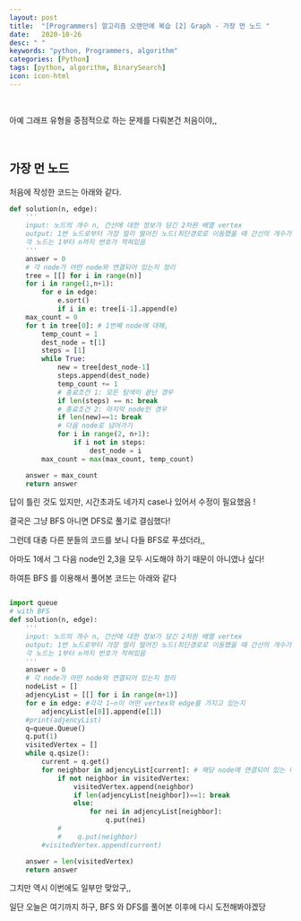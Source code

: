 ```yaml
---
layout: post
title:  "[Programmers] 알고리즘 오랜만에 복습 [2] Graph - 가장 먼 노드 "
date:   2020-10-26
desc: " "
keywords: "python, Programmers, algorithm"
categories: [Python]
tags: [python, algorithm, BinarySearch]
icon: icon-html
---
```

<br>

아예 그래프 유형을 중점적으로 하는 문제를 다뤄본건 처음이야,,

<br>


## 가장 먼 노드

처음에 작성한 코드는 아래와 같다.

```Python
def solution(n, edge):
    '''
    input: 노드의 개수 n, 간선에 대한 정보가 담긴 2차원 배열 vertex
    output: 1번 노드로부터 가장 멀리 떨어진 노드(최단경로로 이동했을 때 간선의 개수가 가장 많은 노드)가 몇 개인지
    각 노드는 1부터 n까지 번호가 적혀있음
    '''
    answer = 0
    # 각 node가 어떤 node와 연결되어 있는지 정리
    tree = [[] for i in range(n)]
    for i in range(1,n+1):
        for e in edge:
            e.sort()
            if i in e: tree[i-1].append(e)
    max_count = 0
    for t in tree[0]: # 1번째 node에 대해,
        temp_count = 1
        dest_node = t[1]
        steps = [1]
        while True:
            new = tree[dest_node-1]
            steps.append(dest_node)
            temp_count += 1
            # 종료조건 1: 모든 탐색이 끝난 경우
            if len(steps) == n: break
            # 종료조건 2: 마지막 node인 경우
            if len(new)==1: break
            # 다음 node로 넘어가기
            for i in range(2, n+1):
                if i not in steps:
                    dest_node = i
        max_count = max(max_count, temp_count)

    answer = max_count
    return answer
```


답이 틀린 것도 있지만, 시간초과도 네가지 case나 있어서 수정이 필요했음 !

결국은 그냥 BFS 아니면 DFS로 풀기로 결심했다!


그런데 대충 다른 분들의 코드를 보니 다들 BFS로 푸셨더라,,

아마도 1에서 그 다음 node인 2,3을 모두 시도해야 하기 때문이 아니였나 싶다!

하여튼 BFS 를 이용해서 풀어본 코드는 아래와 같다

```Python

import queue
# with BFS
def solution(n, edge):
    '''
    input: 노드의 개수 n, 간선에 대한 정보가 담긴 2차원 배열 vertex
    output: 1번 노드로부터 가장 멀리 떨어진 노드(최단경로로 이동했을 때 간선의 개수가 가장 많은 노드)가 몇 개인지
    각 노드는 1부터 n까지 번호가 적혀있음
    '''
    answer = 0
    # 각 node가 어떤 node와 연결되어 있는지 정리
    nodeList = []
    adjencyList = [[] for i in range(n+1)]
    for e in edge: #각각 1~n이 어떤 vertex와 edge를 가지고 있는지
        adjencyList[e[0]].append(e[1])
    #print(adjencyList)
    q=queue.Queue()
    q.put(1)
    visitedVertex = []
    while q.qsize():
        current = q.get()
        for neighbor in adjencyList[current]: # 해당 node에 연결되어 있는 애들 파악하기
            if not neighbor in visitedVertex:
                visitedVertex.append(neighbor)
                if len(adjencyList[neighbor])==1: break
                else:
                    for nei in adjencyList[neighbor]:
                        q.put(nei)
            #
            #    q.put(neighbor)
        #visitedVertex.append(current)

    answer = len(visitedVertex)
    return answer
```

그치만 역시 이번에도 일부만 맞았구,,

일단 오늘은 여기까지 하구, BFS 와 DFS를 풀어본 이후에 다시 도전해봐야겠당 
